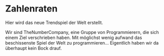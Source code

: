 # Zahlenraten
Hier wird das neue Trendspiel der Welt erstellt.

Wir sind TheNumberCompany, eine Gruppe von Programmierern, die sich einem Ziel verschrieben haben. Mit möglichst wenig aufwand das beschissenste Spiel der Welt zu programmieren... Eigentlich haben wir da überhaupt kein Bock drauf.
